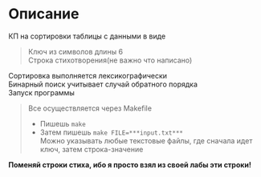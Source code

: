 # Описание 
КП на сортировки таблицы с данными в виде
> Ключ из символов длины 6 \
> Строка стихотворения(не важно что написано)

Сортировка выполняется лексикографически \
Бинарный поиск учитывает случай обратного порядка \
Запуск программы 
> Все осуществляется через Makefile
>- Пишешь `make`
>- Затем пишешь `make FILE=***input.txt***` \
> Можно указывать любые текстовые файлы, где сначала идет ключ, затем строка-значение

**Поменяй строки стиха, ибо я просто взял из своей лабы эти строки!**